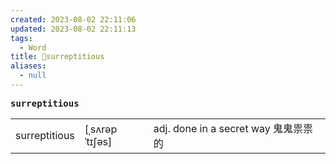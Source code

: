 ```yaml
---
created: 2023-08-02 22:11:06
updated: 2023-08-02 22:11:13
tags:
  - Word
title: 📖surreptitious
aliases:
  - null
---
```


<pre><strong>surreptitious</strong></pre>
|   |   |   |
|---|---|---|
|surreptitious|[ˌsʌrəpˈtɪʃəs]|adj. done in a secret way ⻤⻤祟祟的|